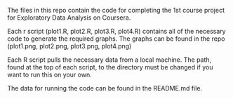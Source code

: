 The files in this repo contain the code for completing the 1st course project for Exploratory Data Analysis on Coursera.

Each r script (plot1.R, plot2.R, plot3.R, plot4.R) contains all of the necessary code to generate the required graphs.
The graphs can be found in the repo (plot1.png, plot2.png, plot3.png, plot4.png)

Each R script pulls the necessary data from a local machine. The path, found at the top of each script, to the directory must be changed if you want to run this on your own.

The data for running the code can be found in the README.md file.
